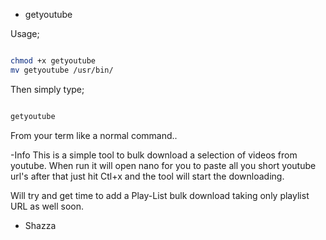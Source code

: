 - getyoutube

Usage; 
```sh

chmod +x getyoutube
mv getyoutube /usr/bin/

```
Then simply type;
```sh

getyoutube

```
From your term like a normal command..

-Info 
This is a simple tool to bulk download a selection of videos from youtube.
When run it will open nano for you to paste all you short youtube url's
after that just hit Ctl+x and the tool will start the downloading.

Will try and get time to add a Play-List bulk download taking only playlist URL as well soon.
 
- Shazza
